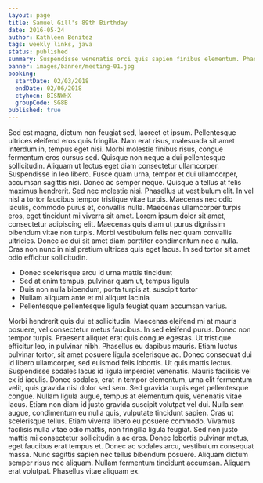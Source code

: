 ```yaml
---
layout: page
title: Samuel Gill's 89th Birthday
date: 2016-05-24
author: Kathleen Benitez
tags: weekly links, java
status: published
summary: Suspendisse venenatis orci quis sapien finibus elementum. Phasellus venenatis.
banner: images/banner/meeting-01.jpg
booking:
  startDate: 02/03/2018
  endDate: 02/06/2018
  ctyhocn: BISNWHX
  groupCode: SG8B
published: true
---
```

Sed est magna, dictum non feugiat sed, laoreet et ipsum. Pellentesque ultrices eleifend eros quis fringilla. Nam erat risus, malesuada sit amet interdum in, tempus eget nisi. Morbi molestie finibus risus, congue fermentum eros cursus sed. Quisque non neque a dui pellentesque sollicitudin. Aliquam ut lectus eget diam consectetur ullamcorper. Suspendisse in leo libero. Fusce quam urna, tempor et dui ullamcorper, accumsan sagittis nisi. Donec ac semper neque.
Quisque a tellus at felis maximus hendrerit. Sed nec molestie nisi. Phasellus ut vestibulum elit. In vel nisl a tortor faucibus tempor tristique vitae turpis. Maecenas nec odio iaculis, commodo purus et, convallis nulla. Maecenas ullamcorper turpis eros, eget tincidunt mi viverra sit amet. Lorem ipsum dolor sit amet, consectetur adipiscing elit. Maecenas quis diam ut purus dignissim bibendum vitae non turpis. Morbi vestibulum felis nec quam convallis ultricies. Donec ac dui sit amet diam porttitor condimentum nec a nulla. Cras non nunc in nisl pretium ultrices quis eget lacus. In sed tortor sit amet odio efficitur sollicitudin.

* Donec scelerisque arcu id urna mattis tincidunt
* Sed at enim tempus, pulvinar quam ut, tempus ligula
* Duis non nulla bibendum, porta turpis at, suscipit tortor
* Nullam aliquam ante et mi aliquet lacinia
* Pellentesque pellentesque ligula feugiat quam accumsan varius.

Morbi hendrerit quis dui et sollicitudin. Maecenas eleifend mi at mauris posuere, vel consectetur metus faucibus. In sed eleifend purus. Donec non tempor turpis. Praesent aliquet erat quis congue egestas. Ut tristique efficitur leo, in pulvinar nibh. Phasellus eu dapibus mauris. Etiam luctus pulvinar tortor, sit amet posuere ligula scelerisque ac. Donec consequat dui id libero ullamcorper, sed euismod felis lobortis. Ut quis mattis lectus. Suspendisse sodales lacus id ligula imperdiet venenatis. Mauris facilisis vel ex id iaculis.
Donec sodales, erat in tempor elementum, urna elit fermentum velit, quis gravida nisi dolor sed sem. Sed gravida turpis eget pellentesque congue. Nullam ligula augue, tempus at elementum quis, venenatis vitae lacus. Etiam non diam id justo gravida suscipit volutpat vel dui. Nulla sem augue, condimentum eu nulla quis, vulputate tincidunt sapien. Cras ut scelerisque tellus. Etiam viverra libero eu posuere commodo. Vivamus facilisis nulla vitae odio mattis, non fringilla ligula feugiat. Sed non justo mattis mi consectetur sollicitudin a ac eros. Donec lobortis pulvinar metus, eget faucibus erat tempus et. Donec ac sodales arcu, vestibulum consequat massa. Nunc sagittis sapien nec tellus bibendum posuere. Aliquam dictum semper risus nec aliquam. Nullam fermentum tincidunt accumsan. Aliquam erat volutpat. Phasellus vitae aliquam ex.
